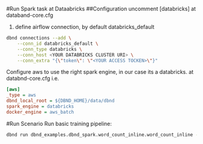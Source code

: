 #Run Spark task at Dataabricks
##Configuration
uncomment [databricks] at databand-core.cfg
1. define airflow connection, by default databricks_default
```bash
dbnd connections --add \
    --conn_id databricks_default \
    --conn_type databricks \
    --conn_host <YOUR DATABRICKS CLUSTER URI> \
    --conn_extra "{\"token\": \"<YOUR ACCESS TOCKEN>\"}"
```
Configure aws to use the right spark engine, in our case its a databricks. at databnd-core.cfg i.e.
```ini
[aws]
_type = aws
dbnd_local_root = ${DBND_HOME}/data/dbnd
spark_engine = databricks
docker_engine = aws_batch
```

#Run Scenario
Run basic training pipeline:
```bash
dbnd run dbnd_examples.dbnd_spark.word_count_inline.word_count_inline --text s3://databand-playground/demo/customer_b.csv --env aws
```
